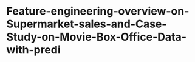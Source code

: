 # Feature-engineering-overview-on-Supermarket-sales-and-Case-Study-on-Movie-Box-Office-Data-with-predi